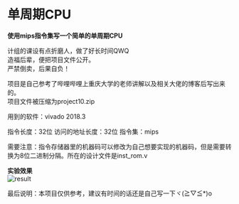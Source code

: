 # 单周期CPU

**使用mips指令集写一个简单的单周期CPU**

计组的课设有点折磨人，做了好长时间QWQ                     
造福后辈，便把项目文件公开。                      
严禁倒卖，后果自负！

项目是自己参考了哔哩哔哩上重庆大学的老师讲解以及相关大佬的博客后写出来的。                                               
项目文件被压缩为project10.zip

用到的软件：vivado 2018.3

指令长度：32位
访问的地址长度：32位
指令集：mips

需要注意：指令存储器里的机器码可以修改为自己想要实现的机器码，但是需要转换为8位二进制分隔。所在的设计文件是inst_rom.v
 
**实验效果**         
![result](https://user-images.githubusercontent.com/76815267/167280801-718f1eaa-7e05-43c7-8db3-1f37ffad39eb.png)


最后说明：本项目仅供参考，建议有时间的话还是自己写一下ヾ(≧▽≦*)o
         
